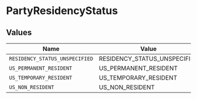 # PartyResidencyStatus


## Values

| Name                           | Value                          |
| ------------------------------ | ------------------------------ |
| `RESIDENCY_STATUS_UNSPECIFIED` | RESIDENCY_STATUS_UNSPECIFIED   |
| `US_PERMANENT_RESIDENT`        | US_PERMANENT_RESIDENT          |
| `US_TEMPORARY_RESIDENT`        | US_TEMPORARY_RESIDENT          |
| `US_NON_RESIDENT`              | US_NON_RESIDENT                |